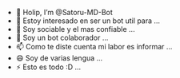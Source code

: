 - 👋 Holip, I’m @Satoru-MD-Bot
- 👀 Estoy interesado en ser un bot util para ...
- 🌱 Soy sociable y el mas confiable ...
- 💞️ Soy un bot colaborador  ...
- 📫 Como te diste cuenta mi labor es informar ...
- 😄 Soy de varias lengua ...
- ⚡ Esto es todo :D ...

<!---
Satoru-MD-Bot/Satoru-MD-Bot is a ✨ special ✨ repository because its `README.md` (this file) appears on your GitHub profile.
You can click the Preview link to take a look at your changes.
--->
